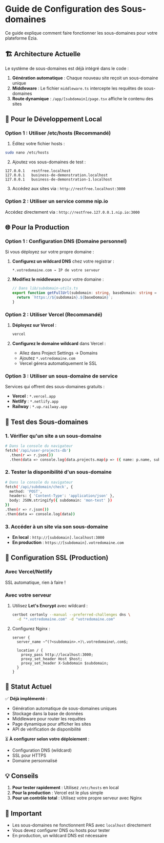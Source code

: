# Guide de Configuration des Sous-domaines

Ce guide explique comment faire fonctionner les sous-domaines pour votre plateforme Ezia.

## 🏗️ Architecture Actuelle

Le système de sous-domaines est déjà intégré dans le code :

1. **Génération automatique** : Chaque nouveau site reçoit un sous-domaine unique
2. **Middleware** : Le fichier `middleware.ts` intercepte les requêtes de sous-domaines
3. **Route dynamique** : `/app/[subdomain]/page.tsx` affiche le contenu des sites

## 🚀 Pour le Développement Local

### Option 1 : Utiliser /etc/hosts (Recommandé)

1. Éditez votre fichier hosts :
```bash
sudo nano /etc/hosts
```

2. Ajoutez vos sous-domaines de test :
```
127.0.0.1   restfree.localhost
127.0.0.1   business-de-demonstration.localhost
127.0.0.1   business-de-demonstration-1.localhost
```

3. Accédez aux sites via : `http://restfree.localhost:3000`

### Option 2 : Utiliser un service comme nip.io

Accédez directement via : `http://restfree.127.0.0.1.nip.io:3000`

## 🌐 Pour la Production

### Option 1 : Configuration DNS (Domaine personnel)

Si vous déployez sur votre propre domaine :

1. **Configurez un wildcard DNS** chez votre registrar :
   ```
   *.votredomaine.com → IP de votre serveur
   ```

2. **Modifiez le middleware** pour votre domaine :
   ```typescript
   // Dans lib/subdomain-utils.ts
   export function getFullUrl(subdomain: string, baseDomain: string = 'votredomaine.com'): string {
     return `https://${subdomain}.${baseDomain}`;
   }
   ```

### Option 2 : Utiliser Vercel (Recommandé)

1. **Déployez sur Vercel** :
   ```bash
   vercel
   ```

2. **Configurez le domaine wildcard** dans Vercel :
   - Allez dans Project Settings → Domains
   - Ajoutez `*.votredomaine.com`
   - Vercel gérera automatiquement le SSL

### Option 3 : Utiliser un sous-domaine de service

Services qui offrent des sous-domaines gratuits :
- **Vercel** : `*.vercel.app`
- **Netlify** : `*.netlify.app`
- **Railway** : `*.up.railway.app`

## 📝 Test des Sous-domaines

### 1. Vérifier qu'un site a un sous-domaine
```bash
# Dans la console du navigateur
fetch('/api/user-projects-db')
  .then(r => r.json())
  .then(data => console.log(data.projects.map(p => ({ name: p.name, subdomain: p.subdomain }))))
```

### 2. Tester la disponibilité d'un sous-domaine
```bash
# Dans la console du navigateur
fetch('/api/subdomain/check', {
  method: 'POST',
  headers: { 'Content-Type': 'application/json' },
  body: JSON.stringify({ subdomain: 'mon-test' })
})
.then(r => r.json())
.then(data => console.log(data))
```

### 3. Accéder à un site via son sous-domaine
- **En local** : `http://[subdomain].localhost:3000`
- **En production** : `https://[subdomain].votredomaine.com`

## 🔧 Configuration SSL (Production)

### Avec Vercel/Netlify
SSL automatique, rien à faire !

### Avec votre serveur
1. Utilisez **Let's Encrypt** avec wildcard :
   ```bash
   certbot certonly --manual --preferred-challenges dns \
     -d "*.votredomaine.com" -d "votredomaine.com"
   ```

2. Configurez Nginx :
   ```nginx
   server {
     server_name ~^(?<subdomain>.+)\.votredomaine\.com$;
     
     location / {
       proxy_pass http://localhost:3000;
       proxy_set_header Host $host;
       proxy_set_header X-Subdomain $subdomain;
     }
   }
   ```

## 🎯 Statut Actuel

✅ **Déjà implémenté** :
- Génération automatique de sous-domaines uniques
- Stockage dans la base de données
- Middleware pour router les requêtes
- Page dynamique pour afficher les sites
- API de vérification de disponibilité

⏳ **À configurer selon votre déploiement** :
- Configuration DNS (wildcard)
- SSL pour HTTPS
- Domaine personnalisé

## 💡 Conseils

1. **Pour tester rapidement** : Utilisez `/etc/hosts` en local
2. **Pour la production** : Vercel est le plus simple
3. **Pour un contrôle total** : Utilisez votre propre serveur avec Nginx

## 🚨 Important

- Les sous-domaines ne fonctionnent PAS avec `localhost` directement
- Vous devez configurer DNS ou hosts pour tester
- En production, un wildcard DNS est nécessaire